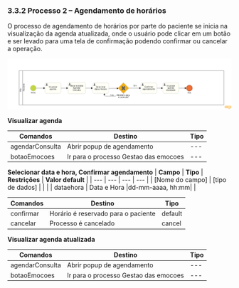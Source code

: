 ### 3.3.2 Processo 2 – Agendamento de horários

O processo de agendamento de horários por parte do paciente se inicia na visualização da agenda atualizada, onde o usuário pode clicar em um botão e ser levado para uma tela de confirmação podendo confirmar ou cancelar a operação.


![Modelo BPMN agendamento](images/diagramaPaciente.png)

**Visualizar agenda**

| **Comandos**         |  **Destino**                   | **Tipo**          |
| ---                  | ---                            | ---               |
| agendarConsulta                | Abrir popup de agendamento| ---               |
| botaoEmocoes                | Ir para o processo Gestao das emocoes| ---               |


**Selecionar data e hora, Confirmar agendamento**
| **Campo**       | **Tipo**         | **Restrições** | **Valor default** |
| ---             | ---              | ---            | ---               |
| [Nome do campo] | [tipo de dados]  |                |                   |
| dataehora       | Data e Hora      |dd-mm-aaaa, hh:mm|                   |

| **Comandos**         |  **Destino**                   | **Tipo**          |
| ---                  | ---                            | ---               |
| confirmar | Horário é reservado para o paciente | default|
| cancelar| Processo é cancelado |cancel|


**Visualizar agenda atualizada**

| **Comandos**         |  **Destino**                   | **Tipo**          |
| ---                  | ---                            | ---               |
| agendarConsulta                | Abrir popup de agendamento| ---               |
| botaoEmocoes                | Ir para o processo Gestao das emocoes| ---               |

